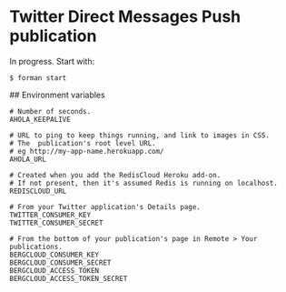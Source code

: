 # Twitter Direct Messages Push publication

In progress. Start with:

	$ forman start


## Environment variables

    # Number of seconds.
    AHOLA_KEEPALIVE

    # URL to ping to keep things running, and link to images in CSS.
    # The  publication's root level URL.
    # eg http://my-app-name.herokuapp.com/
    AHOLA_URL

    # Created when you add the RedisCloud Heroku add-on.
    # If not present, then it's assumed Redis is running on localhost.
    REDISCLOUD_URL

    # From your Twitter application's Details page.
    TWITTER_CONSUMER_KEY
    TWITTER_CONSUMER_SECRET

    # From the bottom of your publication's page in Remote > Your publications.
    BERGCLOUD_CONSUMER_KEY
    BERGCLOUD_CONSUMER_SECRET
    BERGCLOUD_ACCESS_TOKEN
    BERGCLOUD_ACCESS_TOKEN_SECRET

